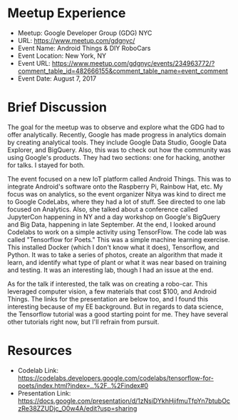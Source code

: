 # Meetup Experience

* Meetup: Google Developer Group (GDG) NYC 
* URL: https://www.meetup.com/gdgnyc/
* Event Name: Android Things & DIY RoboCars
* Event Location: New York, NY
* Event URL: https://www.meetup.com/gdgnyc/events/234963772/?comment_table_id=482666155&comment_table_name=event_comment
* Event Date: August 7, 2017

# Brief Discussion

The goal for the meetup was to observe and explore what the GDG had to offer analytically.  Recently, Google has made progress in analytics domain by creating analytical tools.  They include Google Data Studio, Google Data Explorer, and BigQuery.  Also, this was to check out how the community was using Google's products.  They had two sections: one for hacking, another for talks.  I stayed for both. 

The event focused on a new IoT platform called Android Things.  This was to integrate Android's software onto the Raspberry Pi, Rainbow Hat, etc.  My focus was on analytics, so the event organizer Nitya was kind to direct me to Google CodeLabs, where they had a lot of stuff.  See directed to one lab focused on Analytics.  Also, she talked about a conference called JupyterCon happening in NY and a day workshop on Google's BigQuery and Big Data, happening in late September.  At the end, I looked around Codelabs to work on a simple activity using TensorFlow.  The code lab was called "Tensorflow for Poets."  This was a simple machine learning exercise.  This installed Docker (which I don't know what it does), Tensorflow, and Python.  It was to take a series of photos, create an algorithm that made it learn, and identify what type of plant or what it was near based on training and testing.  It was an interesting lab, though I had an issue at the end.  

As for the talk if interested, the talk was on creating a robo-car.  This leveraged computer vision, a few materials that cost $100, and Android Things.  The links for the presentation are below too, and I found this interesting because of my EE background.  But in regards to data science, the Tensorflow tutorial was a good starting point for me.  They have several other tutorials right now, but I'll refrain from pursuit.  

# Resources

* Codelab Link: https://codelabs.developers.google.com/codelabs/tensorflow-for-poets/index.html?index=..%2F..%2Findex#0
* Presentation Link: https://docs.google.com/presentation/d/1zNsiDYkhHjifmuTfpYn7btubOczRe38ZZUDjc_O0w4A/edit?usp=sharing
